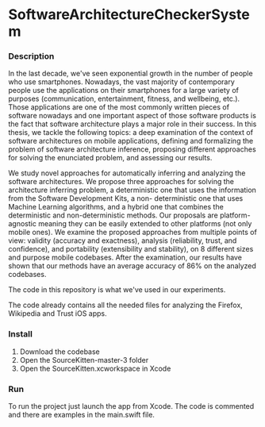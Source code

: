 # SoftwareArchitectureCheckerSystem


### Description

In the last decade, we've seen exponential growth in the number of people who use smartphones. Nowadays, the vast majority of contemporary people use the applications on their smartphones for a large variety of purposes (communication, entertainment, fitness, and wellbeing, etc.). Those applications are one of the most commonly written pieces of software nowadays and one important aspect of those software products is the fact that software architecture plays a major role in their success. In this thesis, we tackle the following topics: a deep examination of the context of software architectures on mobile applications, defining and formalizing the problem of software architecture inference, proposing different approaches for solving the enunciated problem, and assessing our results.

We study novel approaches for automatically inferring and analyzing the software architectures. We propose three approaches for solving the architecture inferring problem, a deterministic one that uses the information from the Software Development Kits, a non- deterministic one that uses Machine Learning algorithms, and a hybrid one that combines the deterministic and non-deterministic methods. Our proposals are platform-agnostic meaning they can be easily extended to other platforms (not only mobile ones). We examine the proposed approaches from multiple points of view: validity (accuracy and exactness), analysis (reliability, trust, and confidence), and portability (extensibility and stability), on 8 different sizes and purpose mobile codebases. After the examination, our results have shown that our methods have an average accuracy of 86% on the analyzed codebases.


The code in this repository is what we've used in our experiments.

The code already contains all the needed files for analyzing the Firefox, Wikipedia and Trust iOS apps.


### Install

1. Download the codebase
2. Open the SourceKitten-master-3 folder
3. Open the SourceKitten.xcworkspace in Xcode

### Run

To run the project just launch the app from Xcode.
The code is commented and there are examples in the main.swift file.
